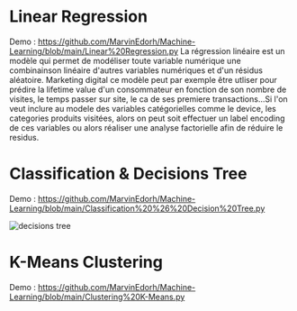 # Linear Regression
Demo : https://github.com/MarvinEdorh/Machine-Learning/blob/main/Linear%20Regression.py
La régression linéaire est un modèle qui permet de modéliser toute variable numérique une combinainson linéaire d'autres variables numériques et d'un résidus aléatoire. Marketing digital ce modèle peut par exemple être utliser pour prédire la lifetime value d'un consommateur en fonction de son nombre de visites, le temps passer sur site, le ca de ses premiere transactions...Si l'on veut inclure au modele des variables catégorielles comme le device, les categories produits visitées, alors on peut soit effectuer un label encoding de ces variables ou alors réaliser une analyse factorielle afin de réduire le residus.

# Classification & Decisions Tree
Demo : https://github.com/MarvinEdorh/Machine-Learning/blob/main/Classification%20%26%20Decision%20Tree.py

![decisions tree](https://user-images.githubusercontent.com/83826055/129446293-262d9803-549c-486b-9fe8-426f16bf5a66.png)

# K-Means Clustering
Demo : https://github.com/MarvinEdorh/Machine-Learning/blob/main/Clustering%20K-Means.py
